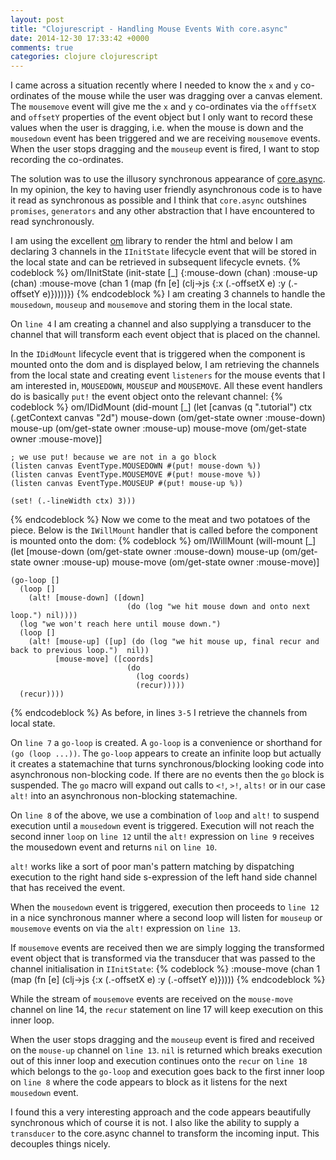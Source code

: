 ```yaml
---
layout: post
title: "Clojurescript - Handling Mouse Events With core.async"
date: 2014-12-30 17:33:42 +0000
comments: true
categories: clojure clojurescript
---
```

I came across a situation recently where I needed to know the ```x``` and ```y``` co-ordinates of the mouse while the user was dragging over a canvas element.  The ```mousemove``` event will give me the ```x``` and ```y``` co-ordinates via the ```offfsetX``` and ```offsetY``` properties of the event object but I only want to record these values when the user is dragging, i.e. when the mouse is down and the ```mousedown``` event has been triggered and we are receiving ```mousemove``` events.   When the user stops dragging and the ```mouseup``` event is fired, I want to stop recording the co-ordinates.

The solution was to use the illusory synchronous appearance of <a href="http://clojure.com/blog/2013/06/28/clojure-core-async-channels.html">core.async</a>.  In my opinion, the key to having user friendly asynchronous code is to have it read as synchronous as possible and I think that ```core.async``` outshines ```promises```, ```generators``` and any other abstraction that I have encountered to read synchronously.

I am using the excellent <a href="https://github.com/swannodette/om" target="new">om</a> library to render the html and below I am declaring 3 channels in the ```IInitState``` lifecycle event that will be stored in the local state and can be retrieved in subsequent lifecycle evnets.
{% codeblock %}
om/IInitState
(init-state [_]
  {:mouse-down (chan)
   :mouse-up (chan)
   :mouse-move (chan 1 (map (fn [e] (clj->js {:x (.-offsetX e) :y (.-offsetY e)}))))})
{% endcodeblock %}
I am creating 3 channels to handle the ```mousedown```, ```mouseup``` and ```mousemove``` and storing them in the local state.

On ```line 4``` I am creating a channel and also supplying a transducer to the channel that will transform each event object that is placed on the channel.

In the ```IDidMount``` lifecycle event that is triggered when the component is mounted onto the dom and is displayed below, I am retrieving the channels from the local state and creating event ```listeners``` for the mouse events that I am interested in, ```MOUSEDOWN```, ```MOUSEUP``` and ```MOUSEMOVE```.  All these event handlers do is basically ```put!``` the event object onto the relevant channel:
{% codeblock %}
om/IDidMount
(did-mount [_]
  (let [canvas (q ".tutorial")
        ctx (.getContext canvas "2d")
        mouse-down (om/get-state owner :mouse-down)
        mouse-up (om/get-state owner :mouse-up)
        mouse-move (om/get-state owner :mouse-move)]

    ; we use put! because we are not in a go block
    (listen canvas EventType.MOUSEDOWN #(put! mouse-down %))
    (listen canvas EventType.MOUSEMOVE #(put! mouse-move %))
    (listen canvas EventType.MOUSEUP #(put! mouse-up %))

    (set! (.-lineWidth ctx) 3)))
{% endcodeblock %}
Now we come to the meat and two potatoes of the piece.  Below is the ```IWillMount``` handler that is called before the component is mounted onto the dom:
{% codeblock %}
om/IWillMount
(will-mount [_]
  (let [mouse-down (om/get-state owner :mouse-down)
        mouse-up (om/get-state owner :mouse-up)
        mouse-move (om/get-state owner :mouse-move)]

    (go-loop []
      (loop []
        (alt! [mouse-down] ([down]
                              (do (log "we hit mouse down and onto next loop.") nil))))
      (log "we won't reach here until mouse down.")
      (loop []
        (alt! [mouse-up] ([up] (do (log "we hit mouse up, final recur and back to previous loop.")  nil))
              [mouse-move] ([coords]
                              (do
                                (log coords)
                                (recur)))))
      (recur))))
{% endcodeblock %}
As before, in lines ```3-5``` I retrieve the channels from local state.

On ```line 7``` a ```go-loop``` is created.  A ```go-loop``` is a convenience or shorthand for ```(go (loop ...))```.  The ```go-loop``` appears to create an infinite loop but actually it creates a statemachine that turns synchronous/blocking looking code into asynchronous non-blocking code.  If there are no events then the ```go``` block is suspended.  The ```go``` macro will expand out calls to ```<!```, ```>!```, ```alts!``` or in our case ```alt!``` into an asynchronous non-blocking statemachine.

On ```line 8``` of the above, we use a combination of ```loop``` and ```alt!``` to suspend execution until a ```mousedown``` event is triggered.   Execution will not reach the second inner ```loop``` on ```line 12``` until the ```alt!``` expression on ```line 9``` receives the mousedown event and returns ```nil``` on ```line 10```.

```alt!``` works like a sort of poor man's pattern matching by dispatching execution to the right hand side s-expression of the left hand side channel that has received the event.

When the ```mousedown``` event is triggered, execution then proceeds to ```line 12``` in a nice synchronous manner where a second loop will listen for ```mouseup``` or ```mousemove``` events on via the ```alt!``` expression on ```line 13```.

If ```mousemove``` events are received then we are simply logging the transformed event object that is transformed via the transducer that was passed to the channel initialisation in ```IInitState```:
{% codeblock %}
:mouse-move (chan 1 (map (fn [e] (clj->js {:x (.-offsetX e) :y (.-offsetY e)}))))
{% endcodeblock %}

While the stream of ```mousemove``` events are received on the ```mouse-move``` channel on line 14, the ```recur``` statement on line 17 will keep execution on this inner loop.

When the user stops dragging and the ```mouseup``` event is fired and received on the ```mouse-up``` channel on ```line 13```.   ```nil``` is returned which breaks execution out of this inner loop and execution continues onto the ```recur``` on ```line 18``` which belongs to the ```go-loop``` and execution goes back to the first inner loop on ```line 8``` where the code appears to block as it listens for the next ```mousedown``` event.

I found this a very interesting approach and the code appears beautifully synchronous which of course it is not.  I also like the ability to supply a ```transducer``` to the core.async channel to transform the incoming input.  This decouples things nicely.


